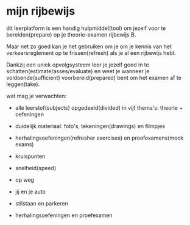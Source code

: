 # mijn rijbewijs

dit leerplatform is een handig hulpmiddel(tool) om jezelf voor te
bereiden(prepare) op je theorie-examen rijbewijs B.

Maar net zo goed kan je het gebruiken om je om je kennis van het
verkeersreglement op te frissen(refresh) als je al een rijbewijs hebt.

Dankzij een uniek opvolgsysteem leer je jezelf goed in te
schatten(estimate/asses/evaluate) en weet je
wanneer je voldoende(sufficient) voorbereid(prepared) bent om het examen af te leggen(take).

wat mag je verwachten:

- alle leerstof(subjects) opgedeeld(divided) in vijf thema's: theorie + oefeningen
- duidelijk materiaal: foto's, tekeningen(drawings) en filmpjes
- herhalingsoefeningen(refresher exercises) en proefexamens(mock exams)





- kruispunten
- snelheid(speed)
- op weg
- jij en je auto
- stilstaan en parkeren
- herhalingsoefeningen en proefexamen
